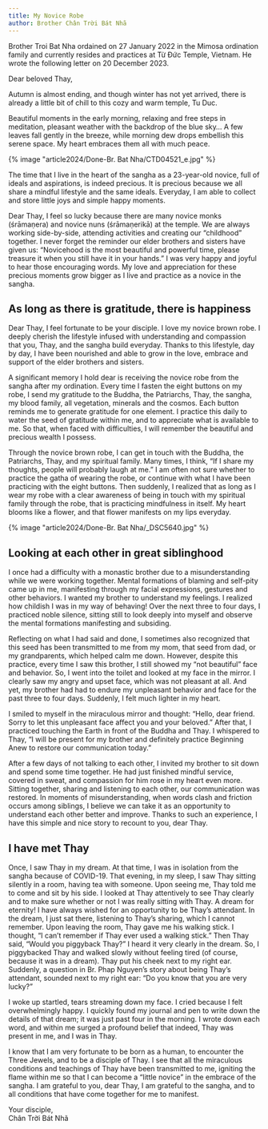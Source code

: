 ```yaml
---
title: My Novice Robe
author: Brother Chân Trời Bát Nhã
---
```


<p class="editors-preface">Brother Troi Bat Nha ordained on 27 January 2022 in the Mimosa ordination family and currently resides and practices at Từ Đức Temple, Vietnam. He wrote the following letter on 20 December 2023.</p>

Dear beloved Thay,

Autumn is almost ending, and though winter has not yet arrived, there is already a little bit of chill to this cozy and warm temple, Tu Duc.

Beautiful moments in the early morning, relaxing and free steps in meditation, pleasant weather with the backdrop of the blue sky… A few leaves fall gently in the breeze, while morning dew drops embellish this serene space. My heart embraces them all with much peace.

{% image "article2024/Done-Br. Bat Nha/CTD04521_e.jpg" %}

The time that I live in the heart of the sangha as a 23-year-old novice, full of ideals and aspirations, is indeed precious. It is precious because we all share a mindful lifestyle and the same ideals. Everyday, I am able to collect and store little joys and simple happy moments.

Dear Thay, I feel so lucky because there are many novice monks (śrāmaṇera) and novice nuns (śrāmaṇerikā) at the temple. We are always working side-by-side, attending activities and creating our “childhood” together. I never forget the reminder our elder brothers and sisters have given us: “Novicehood is the most beautiful and powerful time, please treasure it when you still have it in your hands.” I was very happy and joyful to hear those encouraging words. My love and appreciation for these precious moments grow bigger as I live and practice as a novice in the sangha.

## As long as there is gratitude, there is happiness

Dear Thay, I feel fortunate to be your disciple. I love my novice brown robe. I deeply cherish the lifestyle infused with understanding and compassion that you, Thay, and the sangha build everyday. Thanks to this lifestyle, day by day, I have been nourished and able to grow in the love, embrace and support of the elder brothers and sisters.

A significant memory I hold dear is receiving the novice robe from the sangha after my ordination. Every time I fasten the eight buttons on my robe, I send my gratitude to the Buddha, the Patriarchs, Thay, the sangha, my blood family, all vegetation, minerals and the cosmos. Each button reminds me to generate gratitude for one element. I practice this daily to water the seed of gratitude within me, and to appreciate what is available to me. So that, when faced with difficulties, I will remember the beautiful and precious wealth I possess.

Through the novice brown robe, I can get in touch with the Buddha, the Patriarchs, Thay, and my spiritual family. Many times, I think, “If I share my thoughts, people will probably laugh at me.” I am often not sure whether to practice the gatha of wearing the robe, or continue with what I have been practicing with the eight buttons. Then suddenly, I realized that as long as I wear my robe with a clear awareness of being in touch with my spiritual family through the robe, that is practicing mindfulness in itself. My heart blooms like a flower, and that flower manifests on my lips everyday.

{% image "article2024/Done-Br. Bat Nha/_DSC5640.jpg" %}

## Looking at each other in great siblinghood

I once had a difficulty with a monastic brother due to a misunderstanding while we were working together. Mental formations of blaming and self-pity came up in me, manifesting through my facial expressions, gestures and other behaviors. I wanted my brother to understand my feelings. I realized how childish I was in my way of behaving! Over the next three to four days, I practiced noble silence, sitting still to look deeply into myself and observe the mental formations manifesting and subsiding.

Reflecting on what I had said and done, I sometimes also recognized that this seed has been transmitted to me from my mom, that seed from dad, or my grandparents, which helped calm me down. However, despite this practice, every time I saw this brother, I still showed my “not beautiful” face and behavior. So, I went into the toilet and looked at my face in the mirror. I clearly saw my angry and upset face, which was not pleasant at all. And yet, my brother had had to endure my unpleasant behavior and face for the past three to four days. Suddenly, I felt much lighter in my heart.

I smiled to myself in the miraculous mirror and thought: “Hello, dear friend. Sorry to let this unpleasant face affect you and your beloved.” After that, I practiced touching the Earth in front of the Buddha and Thay. I whispered to Thay, “I will be present for my brother and definitely practice Beginning Anew to restore our communication today.”

After a few days of not talking to each other, I invited my brother to sit down and spend some time together. He had just finished mindful service, covered in sweat, and compassion for him rose in my heart even more. Sitting together, sharing and listening to each other, our communication was restored. In moments of misunderstanding, when words clash and friction occurs among siblings, I believe we can take it as an opportunity to understand each other better and improve. Thanks to such an experience, I have this simple and nice story to recount to you, dear Thay.

## I have met Thay

Once, I saw Thay in my dream. At that time, I was in isolation from the sangha because of COVID-19. That evening, in my sleep, I saw Thay sitting silently in a room, having tea with someone. Upon seeing me, Thay told me to come and sit by his side. I looked at Thay attentively to see Thay clearly and to make sure whether or not I was really sitting with Thay. A dream for eternity! I have always wished for an opportunity to be Thay’s attendant. In the dream, I just sat there, listening to Thay’s sharing, which I cannot remember. Upon leaving the room, Thay gave me his walking stick. I thought, “I can’t remember if Thay ever used a walking stick.” Then Thay said, “Would you piggyback Thay?” I heard it very clearly in the dream. So, I piggybacked Thay and walked slowly without feeling tired (of course, because it was in a dream). Thay put his cheek next to my right ear. Suddenly, a question in Br. Phap Nguyen’s story about being Thay’s attendant, sounded next to my right ear: “Do you know that you are very lucky?”

I woke up startled, tears streaming down my face. I cried because I felt overwhelmingly happy. I quickly found my journal and pen to write down the details of that dream; it was just past four in the morning. I wrote down each word, and within me surged a profound belief that indeed, Thay was present in me, and I was in Thay.

I know that I am very fortunate to be born as a human, to encounter the Three Jewels, and to be a disciple of Thay. I see that all the miraculous conditions and teachings of Thay have been transmitted to me, igniting the flame within me so that I can become a “little novice” in the embrace of the sangha. I am grateful to you, dear Thay, I am grateful to the sangha, and to all conditions that have come together for me to manifest.

<p class="signoff"><span class="signoff-lvl-1">Your disciple,</span><br/>
<span class="signoff-lvl-2">Chân Trời Bát Nhã</span></p>
